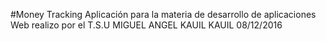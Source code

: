 #Money Tracking
Aplicación para la materia de desarrollo de aplicaciones Web realizo por el T.S.U MIGUEL ANGEL KAUIL KAUIL
08/12/2016